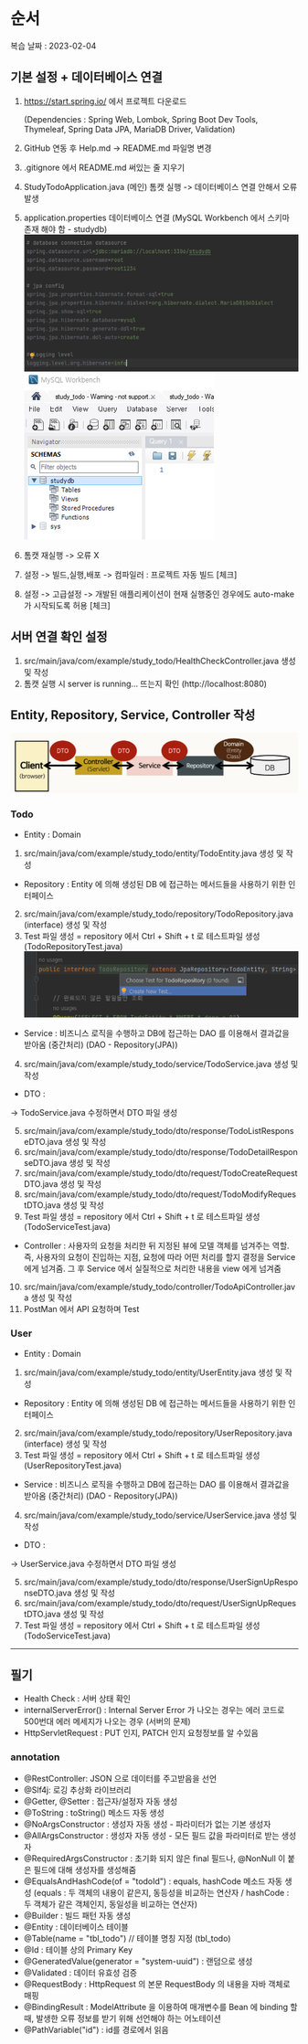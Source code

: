 # 순서

복습 날짜 : 2023-02-04

## 기본 설정 + 데이터베이스 연결
1. https://start.spring.io/ 에서 프로젝트 다운로드

   (Dependencies : Spring Web, Lombok, Spring Boot Dev Tools, Thymeleaf, Spring Data JPA, MariaDB Driver, Validation)
2. GitHub 연동 후 Help.md -> README.md 파일명 변경
3. .gitignore 에서 README.md 써있는 줄 지우기
4. StudyTodoApplication.java (메인) 톰캣 실행 -> 데이터베이스 연결 안해서 오류 발생
5. application.properties 데이터베이스 연결 (MySQL Workbench 에서 스키마 존재 해야 함 - studydb)
![img.png](README_IMG/application.properties.png)
![img.png](README_IMG/MySQL_Schemas.png)
6. 톰캣 재실행 -> 오류 X
7. 설정 -> 빌드,실행,배포 -> 컴파일러 : 프로젝트 자동 빌드 [체크]
8. 설정 -> 고급설정 -> 개발된 애플리케이션이 현재 실행중인 경우에도 auto-make 가 시작되도록 허용 [체크]

## 서버 연결 확인 설정
1. src/main/java/com/example/study_todo/HealthCheckController.java 생성 및 작성
2. 톰캣 실행 시 server is running... 뜨는지 확인 (http://localhost:8080)

## Entity, Repository, Service, Controller 작성
![img.png](README_IMG/Spring.png)

### Todo

- Entity 
: Domain

1. src/main/java/com/example/study_todo/entity/TodoEntity.java 생성 및 작성


- Repository
: Entity 에 의해 생성된 DB 에 접근하는 메서드들을 사용하기 위한 인터페이스

2. src/main/java/com/example/study_todo/repository/TodoRepository.java (interface) 생성 및 작성
3. Test 파일 생성 = repository 에서 Ctrl + Shift + t 로 테스트파일 생성 (TodoRepositoryTest.java)
![img.png](README_IMG/create_TestFile.png)

- Service
: 비즈니스 로직을 수행하고 DB에 접근하는 DAO 를 이용해서 결과값을 받아옴 (중간처리) (DAO - Repository(JPA))

4. src/main/java/com/example/study_todo/service/TodoService.java 생성 및 작성

- DTO
: 

-> TodoService.java 수정하면서 DTO 파일 생성

5. src/main/java/com/example/study_todo/dto/response/TodoListResponseDTO.java 생성 및 작성
6. src/main/java/com/example/study_todo/dto/response/TodoDetailResponseDTO.java 생성 및 작성
7. src/main/java/com/example/study_todo/dto/request/TodoCreateRequestDTO.java 생성 및 작성
8. src/main/java/com/example/study_todo/dto/request/TodoModifyRequestDTO.java 생성 및 작성
9. Test 파일 생성 = repository 에서 Ctrl + Shift + t 로 테스트파일 생성 (TodoServiceTest.java)

- Controller
: 사용자의 요청을 처리한 뒤 지정된 뷰에 모델 객체를 넘겨주는 역할. 
  즉, 사용자의 요청이 진입하는 지점, 요청에 따라 어떤 처리를 할지 결정을 Service 에게 넘겨줌. 그 후 Service 에서 실질적으로 처리한 내용을 view 에게 넘겨줌 

10. src/main/java/com/example/study_todo/controller/TodoApiController.java 생성 및 작성
11. PostMan 에서 API 요청하며 Test

### User

- Entity
  : Domain

1. src/main/java/com/example/study_todo/entity/UserEntity.java 생성 및 작성

- Repository
  : Entity 에 의해 생성된 DB 에 접근하는 메서드들을 사용하기 위한 인터페이스

2. src/main/java/com/example/study_todo/repository/UserRepository.java (interface) 생성 및 작성
3. Test 파일 생성 = repository 에서 Ctrl + Shift + t 로 테스트파일 생성 (UserRepositoryTest.java)

- Service
  : 비즈니스 로직을 수행하고 DB에 접근하는 DAO 를 이용해서 결과값을 받아옴 (중간처리) (DAO - Repository(JPA))

4. src/main/java/com/example/study_todo/service/UserService.java 생성 및 작성

- DTO
  : 

-> UserService.java 수정하면서 DTO 파일 생성

5. src/main/java/com/example/study_todo/dto/response/UserSignUpResponseDTO.java 생성 및 작성
6. src/main/java/com/example/study_todo/dto/request/UserSignUpRequestDTO.java 생성 및 작성
7. Test 파일 생성 = repository 에서 Ctrl + Shift + t 로 테스트파일 생성 (TodoServiceTest.java)

---
## 필기
- Health Check : 서버 상태 확인
- internalServerError() : Internal Server Error 가 나오는 경우는 에러 코드로 500번대 에러 메세지가 나오는 경우 (서버의 문제)
- HttpServletRequest : PUT 인지, PATCH 인지 요청정보를 알 수있음

### annotation
- @RestController: JSON 으로 데이터를 주고받음을 선언 
- @Slf4j: 로깅 추상화 라이브러리
- @Getter, @Setter : 접근자/설정자 자동 생성 
- @ToString : toString() 메소드 자동 생성 
- @NoArgsConstructor : 생성자 자동 생성 - 파라미터가 없는 기본 생성자 
- @AllArgsConstructor : 생성자 자동 생성 - 모든 필드 값을 파라미터로 받는 생성자 
- @RequiredArgsConstructor : 초기화 되지 않은 final 필드나, @NonNull 이 붙은 필드에 대해 생성자를 생성해줌
- @EqualsAndHashCode(of = "todoId") : equals, hashCode 메소드 자동 생성 
  (equals : 두 객체의 내용이 같은지, 동등성을 비교하는 연산자 / hashCode : 두 객체가 같은 객체인지, 동일성을 비교하는 연산자)
- @Builder : 빌드 패턴 자동 생성
- @Entity : 데이터베이스 테이블
- @Table(name = "tbl_todo")       // 테이블 명칭 지정 (tbl_todo)
- @Id : 테이블 상의 Primary Key 
- @GeneratedValue(generator = "system-uuid") : 랜덤으로 생성
- @Validated : 데이터 유효성 검증
- @RequestBody : HttpRequest 의 본문 RequestBody 의 내용을 자바 객체로 매핑 
- @BindingResult : ModelAttribute 을 이용하여 매개변수를 Bean 에 binding 할 때, 발생한 오류 정보를 받기 위해 선언해야 하는 어노테이션
- @PathVariable("id") : id를 경로에서 읽음